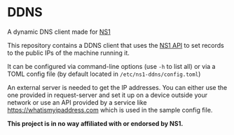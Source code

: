 # DDNS
A dynamic DNS client made for [NS1](https://ns1.com)

This repository contains a DDNS client that uses the [NS1 API](https://ns1.com/api) to set records to the public IPs of the machine running it.

It can be configured via command-line options (use `-h` to list all) or via a TOML config file (by default located in `/etc/ns1-ddns/config.toml`)

An external server is needed to get the IP addresses. You can either use the one provided in request-server and set it up on a device outside your network or use an API provided by a service like https://whatismyipaddress.com which is used in the sample config file.

**This project is in no way affiliated with or endorsed by NS1.**
